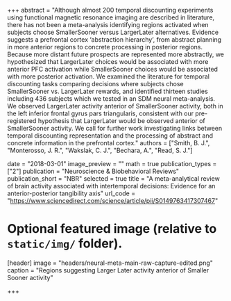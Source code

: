 +++
abstract = "Although almost 200 temporal discounting experiments using functional magnetic resonance imaging are described in literature, there has not been a meta-analysis identifying regions activated when subjects choose SmallerSooner versus LargerLater alternatives. Evidence suggests a prefrontal cortex ‘abstraction hierarchy’, from abstract planning in more anterior regions to concrete processing in posterior regions. Because more distant future prospects are represented more abstractly, we hypothesized that LargerLater choices would be associated with more anterior PFC activation while SmallerSooner choices would be associated with more posterior activation. We examined the literature for temporal discounting tasks comparing decisions where subjects chose SmallerSooner vs. LargerLater rewards, and identified thirteen studies including 436 subjects which we tested in an SDM neural meta-analysis. We observed LargerLater activity anterior of SmallerSooner activity, both in the left inferior frontal gyrus pars triangularis, consistent with our pre-registered hypothesis that LargerLater would be observed anterior of SmallerSooner activity. We call for further work investigating links between temporal discounting representation and the processing of abstract and concrete information in the prefrontal cortex."
authors = ["Smith, B. J.", "Monterosso, J. R.", "Wakslak, C. J.", "Bechara, A.", "Read, S. J."]

date = "2018-03-01"
image_preview = ""
math = true
publication_types = ["2"]
publication = "Neuroscience & Biobehavioral Reviews"
publication_short = "NBR"
selected = true
title = "A meta-analytical review of brain activity associated with intertemporal decisions: Evidence for an anterior-posterior tangibility axis"
url_code = "https://www.sciencedirect.com/science/article/pii/S0149763417307467"

# Optional featured image (relative to `static/img/` folder).
[header]
image = "headers/neural-meta-main-raw-capture-edited.png"
caption = "Regions suggesting Larger Later activity anterior of Smaller Sooner activity"

+++

<!--More detail can easily be written here using *Markdown* and $\rm \LaTeX$ math code.-->
